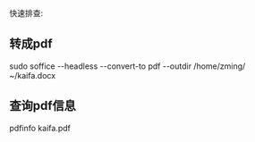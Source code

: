 快速排查:

## 转成pdf
sudo soffice --headless --convert-to pdf --outdir /home/zming/ ~/kaifa.docx


## 查询pdf信息
pdfinfo kaifa.pdf